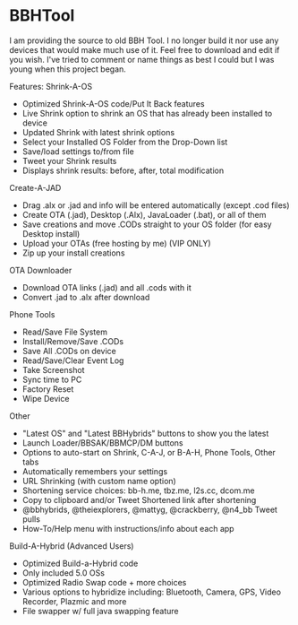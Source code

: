 # BBHTool
I am providing the source to old BBH Tool. I no longer build it nor use any devices that would make much use of it. Feel free to download and edit if you wish. I've tried to comment or name things as best I could but I was young when this project began. 

Features:
Shrink-A-OS
- Optimized Shrink-A-OS code/Put It Back features
- Live Shrink option to shrink an OS that has already been installed to device
- Updated Shrink with latest shrink options
- Select your Installed OS Folder from the Drop-Down list
- Save/load settings to/from file
- Tweet your Shrink results
- Displays shrink results: before, after, total modification

Create-A-JAD
- Drag .alx or .jad and info will be entered automatically (except .cod files)
- Create OTA (.jad), Desktop (.Alx), JavaLoader (.bat), or all of them
- Save creations and move .CODs straight to your OS folder (for easy Desktop install)
- Upload your OTAs (free hosting by me) (VIP ONLY)
- Zip up your install creations

OTA Downloader
- Download OTA links (.jad) and all .cods with it
- Convert .jad to .alx after download

Phone Tools
- Read/Save File System
- Install/Remove/Save .CODs
- Save All .CODs on device
- Read/Save/Clear Event Log
- Take Screenshot
- Sync time to PC
- Factory Reset
- Wipe Device

Other
- "Latest OS" and "Latest BBHybrids" buttons to show you the latest
- Launch Loader/BBSAK/BBMCP/DM buttons
- Options to auto-start on Shrink, C-A-J, or B-A-H, Phone Tools, Other tabs
- Automatically remembers your settings
- URL Shrinking (with custom name option)
- Shortening service choices: bb-h.me, tbz.me, l2s.cc, dcom.me
- Copy to clipboard and/or Tweet Shortened link after shortening
- @bbhybrids, @theiexplorers, @mattyg, @crackberry, @n4_bb Tweet pulls
- How-To/Help menu with instructions/info about each app

Build-A-Hybrid (Advanced Users)
- Optimized Build-a-Hybrid code
- Only included 5.0 OSs
- Optimized Radio Swap code + more choices
- Various options to hybridize including: Bluetooth, Camera, GPS, Video Recorder, Plazmic and more
- File swapper w/ full java swapping feature
